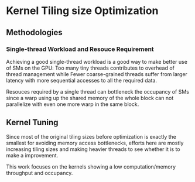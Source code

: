 
# Kernel Tiling size Optimization

## Methodologies

### Single-thread Workload and Resouce Requirement
Achieving a good single-thread workload is a good way to make better use of SMs on the GPU: Too many tiny threads contributes to overhead of thread management while Fewer coarse-grained threads suffer from larger latency with more sequential accesses to all the required data.

Resouces required by a single thread can bottleneck the occupancy of SMs since a warp using up the shared memory of the whole block can not parallelize with even one more warp in the same block.


## Kernel Tuning

Since most of the original tiling sizes before optimization is exactly the smallest for avoiding memory access bottlenecks, efforts here are mostly increasing tiling sizes and making heavier threads to see whether it is to make a improvement.

This work focuses on the kernels showing a low computation/memory throughput and occupancy.



